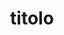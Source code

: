 --- 
schema: default 
title: titolo
notes: >-
  
organization: DataScientia Foundation
resources:
  - name: 
    url: >-
     http://git.knowdive.disi.unitn.it:8080/knowledge/LiveKnowledge/CREP/top_level/raw/master/1686903774627_VCARD.UAN.owl
    format: owl
    description: >-
      
    license: CC0
    status: 
    byteSize: 
    issued: 
    language: 
    modified: 
    OntologyEngineeringTool: 
    ontologyLanguage: 
    ontologySyntax: 
    example: Unkown
    ReferenceLKRepository: 
    referenceOntology: 
    referenceDatasets: 
distribution: 
keyword: 
publisher: 
category:
  - top_level
versionNotes: 
landingPage: 
accessRigths: 
creator: 
hasVersion: 
isVersionOf: 
issued: 
modified: 
language: 
provenance: >-
  ""
page: 
wasGeneratedBy: 
versionInfo: 
formalityLevel: 
OntologyEngineeringMethodology: 
acronym: 
CompetencyQuestion: Unknown 
preferredNamespacePrefix: 
toDoList:  
namespacesGenerated:  
namespacesReused:  
datasetLevel:  
spatialExtent:  
temporalExtent:  
---
